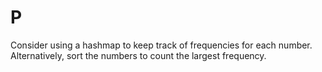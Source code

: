 # P
Consider using a hashmap to keep track of frequencies for each number. Alternatively, sort the numbers to count the largest frequency.
